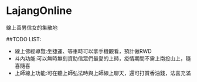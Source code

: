 # LajangOnline
線上善男信女的集散地

##TODO LIST:

- 線上佛經導覽:坐捷運、等車時可以拿手機觀看，預計做RWD
- 斗內功能:可以無時無刻資助信眾們最愛的上師，疫情期間不需上南投山上，隨喜隨喜
- 上師線上功能:可在聽上師弘法時與上師線上聊天，還可打賞香油錢，法喜充滿
